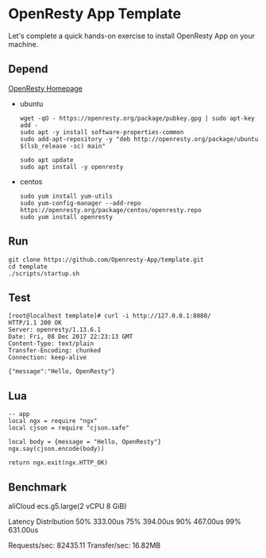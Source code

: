 # OpenResty App Template

Let's complete a quick hands-on exercise to install OpenResty App on your machine.

## Depend

[OpenResty Homepage](http://openresty.org/en/installation.html)

* ubuntu 
  ```
  wget -qO - https://openresty.org/package/pubkey.gpg | sudo apt-key add -
  sudo apt -y install software-properties-common
  sudo add-apt-repository -y "deb http://openresty.org/package/ubuntu $(lsb_release -sc) main"

  sudo apt update
  sudo apt install -y openresty
  ```
* centos
  ```
  sudo yum install yum-utils
  sudo yum-config-manager --add-repo https://openresty.org/package/centos/openresty.repo
  sudo yum install openresty
  ```

## Run

```
git clone https://github.com/Openresty-App/template.git
cd template
./scripts/startup.sh
```

## Test

```lang=shell
[root@localhost template]# curl -i http://127.0.0.1:8080/
HTTP/1.1 200 OK
Server: openresty/1.13.6.1
Date: Fri, 08 Dec 2017 22:23:13 GMT
Content-Type: text/plain
Transfer-Encoding: chunked
Connection: keep-alive

{"message":"Hello, OpenResty"}
```

## Lua

```lang=lua
-- app
local ngx = require "ngx"
local cjson = require "cjson.safe"

local body = {message = "Hello, OpenResty"}
ngx.say(cjson.encode(body))

return ngx.exit(ngx.HTTP_OK)
```

## Benchmark

aliCloud ecs.g5.large(2 vCPU 8 GiB)

Latency Distribution
    50%  333.00us
    75%  394.00us
    90%  467.00us
    99%  631.00us

Requests/sec:  82435.11
Transfer/sec:  16.82MB
